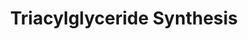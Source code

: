 ---
annotations:
- id: PW:0000002
  parent: classic metabolic pathway
  type: Pathway Ontology
  value: classic metabolic pathway
- id: PW:0000736
  parent: classic metabolic pathway
  type: Pathway Ontology
  value: triacylglycerol biosynthetic pathway
authors:
- MaintBot
- Khanspers
- Egonw
- MirellaKalafati
description: ''
last-edited: 2019-09-17
organisms:
- Danio rerio
redirect_from:
- /index.php/Pathway:WP1347
- /instance/WP1347
revision: null
schema-jsonld:
- '@context': https://schema.org/
  '@id': https://wikipathways.github.io/pathways/WP1347.html
  '@type': Dataset
  creator:
    '@type': Organization
    name: WikiPathways
  description: ''
  keywords:
  - AGPAT2
  - AYR1
  - Acyl dihydroxyacetone phosphate
  - DKEY-19F4.1
  - Diacylglycerol
  - Dihydroxyacetone phosphate
  - Fatty acyl CoA
  - GK2
  - GPD1
  - Glycerol
  - Glycerol-3-phosphate
  - LIPE
  - LIPF
  - LOC556057
  - LOC563806
  - LOC565116
  - LOC794598
  - LPL
  - Lysophosphatidic acid
  - Monoacylglycerol
  - Phosphatidic acid
  - Triacylglycerol
  - agpat2
  - agpat3
  - agpat4
  - agps
  - dgat1
  - dgat2
  - gnpat
  - lipc
  - mogat2
  - zgc:154071
  - zgc:171525
  - zgc:172295
  - zgc:92195
  license: CC0
  name: Triacylglyceride Synthesis
seo: CreativeWork
title: Triacylglyceride Synthesis
wpid: WP1347
---